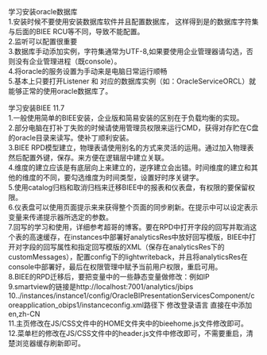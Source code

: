 学习安装oracle数据库  
1.安装时候不要使用安装数据库软件并且配置数据库， 这样得到是的数据库字符集与后面的BIEE RCU等不同，导致不能配置。  
2.监听可以配置很重要  
3.数据库手动添加实例，字符集通常为UTF-8,如果要使用企业管理器请勾选，否则没有企业管理进程（既console）。  
4.将oracle的服务设置为手动来是电脑日常运行顺畅  
5.基本上只要打开Listener 和 对应的数据库实例（如：OracleServiceORCL）就能够正常的使用oracle数据库了。
 
学习安装BIEE 11.7  
1.一般使用简单的BIEE安装，企业版和简易安装的区别在于负载均衡的实现。  
2.部分电脑在打补丁失败的时候请使用管理员权限来运行CMD，获得对存贮在C盘的oracle目录来读写。使补丁顺利安装。  
3.BIEE RPD模型建立，物理表请使用别名的方式来灵活的运用。通过加入物理表然后配置外键，保存。来方便在逻辑层中建立关联。  
4.维度的建立应该是有底层向上来建立的，逆序建立会出错。时间维度的建立和其他的维度的不同，要勾选维度为时间类型，设置好时序关键字。  
5.使用catalog归档和取消归档来迁移BIEE中的报表和仪表盘，有权限的要保留权限。  
6.仪表盘可以使用页面提示来来获得整个页面的同步刷新。在提示中可以设定表示变量来传递提示器所选定的参数。  
7.回写的学习和使用，详细参考超哥的博客。要在RPD中打开字段的回写并取消这个表的高速缓存，在instances中部署好analyticsRes中放好回写模版，BIEE中打开对字段的回写属性和指定回写模版的XML（保存在analyticsRes下的customMessages），配置config下的lightwriteback，并且将analyticsRes在console中部署好，最后在权限管理中赋予当前用户权限，重启可用。  
8.BIEE的RPD迁移后，要把变量中的一些静态变量做修改：例如IP  
9.smartview的链接是http://localhost:7001/analytics/jbips  
10../instances/instance1/config/OracleBIPresentationServicesComponent/coreapplication_obips1/instanceconfig.xml路径下 修改登录语言 直接在<ServerInstance>中添加<Localization><AllowedLanguages>en,zh-CN</AllowedLanguages> </Localization>  
11.主页修改在JS/CSS文件中的HOME文件夹中的bieehome.js文件修改即可。  
12.菜单栏的修改在JS/CSS文件中的header.js文件中修改即可，不需要重启，清楚浏览器缓存刷新即可。
